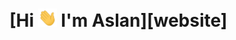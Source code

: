 # [Hi <img src="https://raw.githubusercontent.com/ABSphreak/ABSphreak/master/gifs/Hi.gif" width="30px"> I'm Aslan][website]

<!--
**Asikpalysik/Asikpalysik** is a ✨ _special_ ✨ repository because its `README.md` (this file) appears on your GitHub profile.

Here are some ideas to get you started:

- 🔭 I’m currently working on ...
- 🌱 I’m currently learning ...
- 👯 I’m looking to collaborate on ...
- 🤔 I’m looking for help with ...
- 💬 Ask me about ...
- 📫 How to reach me: ...
- 😄 Pronouns: ...
- ⚡ Fun fact: ...
-->
